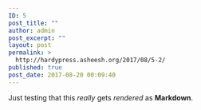 ```yaml
---
ID: 5
post_title: ""
author: admin
post_excerpt: ""
layout: post
permalink: >
  http://hardypress.asheesh.org/2017/08/5-2/
published: true
post_date: 2017-08-20 00:09:40
---
```

Just testing that this _really_ gets *rendered* as **Markdown**.
